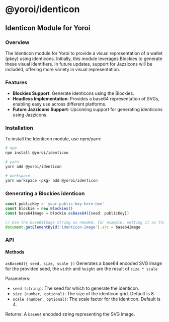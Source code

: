# @yoroi/identicon

## Identicon Module for Yoroi

### Overview

The Identicon module for Yoroi to provide a visual representation of a wallet (pkey) using identicons. Initially, this module leverages Blockies to generate these visual identifiers. In future updates, support for Jazzicons will be included, offering more variety in visual representation.

### Features

- **Blockies Support**: Generate identicons using the Blockies.
- **Headless Implementation**: Provides a base64 representation of SVGs, enabling easy use across different platforms.
- **Future Jazzicons Support**: Upcoming support for generating identicons using Jazzicons.

### Installation

To install the Identicon module, use npm/yarn:

```bash
# npm
npm install @yoroi/identicon

# yarn
yarn add @yoroi/identicon

# workspace
yarn workspace <pkg> add @yoroi/identicon
```

### Generating a Blockies identicon

```typescript
const publicKey = 'your-public-key-here-hex'
const blockie = new Blockies()
const base64Image = blockie.asBase64({seed: publicKey})

// Use the base64Image string as needed, for example, setting it as the src of an img element
document.getElementById('identicon-image').src = base64Image
```

### API

#### Methods

`asBase64({ seed, size, scale })`
Generates a base64 encoded SVG image for the provided seed, the `width` and `height` are the result of `size * scale`

Parameters:

- `seed (string)`: The seed for which to generate the identicon.
- `size (number, optional)`: The size of the identicon grid. Default is 8.
- `scale (number, optional)`: The scale factor for the identicon. Default is 4.

Returns:
A `base64` encoded string representing the SVG image.
